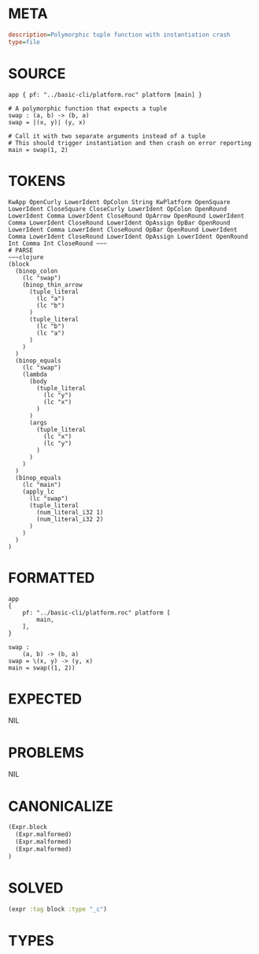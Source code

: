 # META
~~~ini
description=Polymorphic tuple function with instantiation crash
type=file
~~~
# SOURCE
~~~roc
app { pf: "../basic-cli/platform.roc" platform [main] }

# A polymorphic function that expects a tuple
swap : (a, b) -> (b, a)
swap = |(x, y)| (y, x)

# Call it with two separate arguments instead of a tuple
# This should trigger instantiation and then crash on error reporting
main = swap(1, 2)
~~~
# TOKENS
~~~text
KwApp OpenCurly LowerIdent OpColon String KwPlatform OpenSquare LowerIdent CloseSquare CloseCurly LowerIdent OpColon OpenRound LowerIdent Comma LowerIdent CloseRound OpArrow OpenRound LowerIdent Comma LowerIdent CloseRound LowerIdent OpAssign OpBar OpenRound LowerIdent Comma LowerIdent CloseRound OpBar OpenRound LowerIdent Comma LowerIdent CloseRound LowerIdent OpAssign LowerIdent OpenRound Int Comma Int CloseRound ~~~
# PARSE
~~~clojure
(block
  (binop_colon
    (lc "swap")
    (binop_thin_arrow
      (tuple_literal
        (lc "a")
        (lc "b")
      )
      (tuple_literal
        (lc "b")
        (lc "a")
      )
    )
  )
  (binop_equals
    (lc "swap")
    (lambda
      (body
        (tuple_literal
          (lc "y")
          (lc "x")
        )
      )
      (args
        (tuple_literal
          (lc "x")
          (lc "y")
        )
      )
    )
  )
  (binop_equals
    (lc "main")
    (apply_lc
      (lc "swap")
      (tuple_literal
        (num_literal_i32 1)
        (num_literal_i32 2)
      )
    )
  )
)
~~~
# FORMATTED
~~~roc
app
{
	pf: "../basic-cli/platform.roc" platform [
		main,
	],
}

swap :
	(a, b) -> (b, a)
swap = \(x, y) -> (y, x)
main = swap((1, 2))
~~~
# EXPECTED
NIL
# PROBLEMS
NIL
# CANONICALIZE
~~~clojure
(Expr.block
  (Expr.malformed)
  (Expr.malformed)
  (Expr.malformed)
)
~~~
# SOLVED
~~~clojure
(expr :tag block :type "_c")
~~~
# TYPES
~~~roc
~~~
